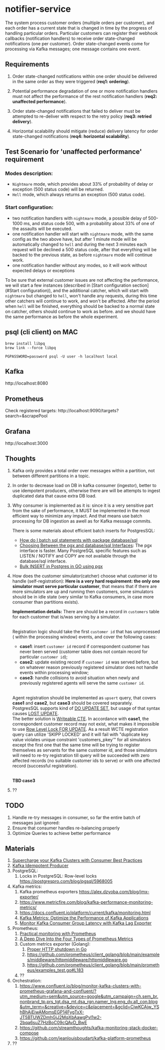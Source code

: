 # notifier-service

The system process customer orders (multiple orders per customer), and each order has a current state that is changed 
in time by the progress of handling particular orders. Particular customers can register their webhook callbacks 
(notification handlers) to receive order state-changed notifications (one per customer). 
Order state-changed events come for processing via Kafka messages; one message contains one event.

## Requirements
1. Order state-changed notifications within one order should be delivered in the same order
as they were triggered (**req1: ordering**).

2. Potential performance degradation of one or more notification handlers must not affect the performance of the 
rest notification handlers (**req2: unaffected performance**).

3. Order state-changed notifications that failed to deliver must be attempted to re-deliver with respect
to the retry policy (**req3: retried delivery**).

4. Horizontal scalability should mitigate (reduce) delivery latency for order state-changed 
notifications (**req4: horizontal scalability**).    

## Test Scenario for 'unaffected performance' requirement

### Modes description:
- `Nightmare` mode, which provides about 33% of probability of delay or exception (500 status code) will be returned.
- `Hell` mode, which always returns an exception (500 status code).

### Start configuration:
- two notification handlers with `nightmare` mode, a possible delay of 500-1000 ms, and status code 500, with a probability about 33% of one of the assaults will be executed.
- one notification handler will start with `nightmare` mode, with the same config as the two above have, but after 1 minute mode will be automatically changed to `hell` and during the next 3 minutes each request will be declined a 500 status code, after that everything will be backed to the previous state, as before `nightmare` mode will continue work.
- one notification handler without any modes, so it will work without expected delays or exceptions

To be sure that external customer issues are not affecting the performance,
we will start a few instances (described in [Start configuration section](#Start configuration)),
and the additional catcher, which will start with `nightmare` but changed to `hell`, won't handle any requests, 
during this time other catchers will continue to work, and won't be affected.
After the period when `hell` will be finished, everything should be backed to a normal state on catcher, others should continue to work as before.
and we should have the same performance as before the whole experiment.

## psql (cli client) on MAC
```shell
brew install libpq
brew link --force libpq

PGPASSWORD=password psql -U user -h localhost local    
```

## Kafka
http://localhost:8080

## Prometheus
Check registered targets: http://localhost:9090/targets?search=&scrapePool

## Grafana
http://localhost:3000

## Thoughts
1. Kafka only provides a total order over messages within a partition, not between different partitions in a topic.
2. In order to decrease load on DB in kafka consumer (ingestor), better to use idempotent producers,
   otherwise there are will be attempts to ingest duplicated data that cause extra DB load. 
3. Why consumer is implemented as it is: since it is a very sensitive part from the sake of performance, 
   it MUST be implemented in the most efficient way to minimize any impact.
   And that means use batch processing for DB ingestion as awell as for Kafka message commits. 
   
   There is some materials about efficient batch inserts for PostgresSQL:
      - [How do I batch sql statements with package database/sql](https://stackoverflow.com/questions/12486436/how-do-i-batch-sql-statements-with-package-database-sql)
      - [Choosing Between the pgx and database/sql Interfaces](https://github.com/jackc/pgx#choosing-between-the-pgx-and-databasesql-interfaces): The pgx interface is faster. Many PostgreSQL specific features such as LISTEN / NOTIFY and COPY
        are not available through the database/sql interface.
      - [Bulk INSERT in Postgres in GO using pgx](https://stackoverflow.com/questions/70823061/bulk-insert-in-postgres-in-go-using-pgx)
4. How does the customer simulator(catcher) choose what customer id to handle (self-registration):
   **Here is a very hard requirement: the only one simulator must serve particular customer**, that means that 
   if there are more simulators are up and running then customers, some simulators should be in idle state 
   (very similar to Kafka consumers, in case more consumer than partitions exists).
   
   **Implementation details:** 
   There are should be a record in `customers` table for each customer that is/was serving by a simulator.

   <br/>Registration logic should take the first `customer id` that has unprocessed ( within the processing window) events,
   and cover the following cases:
      - **case1**: insert `customer id` record if correspondent customer has never been served (customer table does not contain record for particular `customer id`);
      - **case2**: update existing  record if `customer id` was served before, but on whatever reason previously registered simulator does not handle events within processing window;
      - **case3**: handle collisions to avoid situation when newly and previously registered agents will serve the same `customer id`. 

   <br>Agent registration should be implemented as `upsert` query, that covers **case1** and **case2**, but **case3** should be covered separately.
   PostgresSQL supports kind of [DO UPDATE SET](https://www.postgresql.org/docs/current/sql-insert.html#SQL-ON-CONFLICT),
   but usage of that syntax causes [LOST UPDATE](https://dzone.com/articles/what-is-a-lost-update-in-database-systems).   
   The better solution is [Writeable CTE](https://stackoverflow.com/questions/1109061/insert-on-duplicate-update-in-postgresql/8702291#8702291).
   In accordance with **case1**, the correspondent customer record may not exist, what makes it impossible to use [Row Level Lock FOR UPDATE](https://postgreshelp.com/postgresql-locks/).
   As a result WCTE registration query can utilize 'SKIPP LOCKED' and it will fail with "duplicate key value violates unique constraint 'customers_pkey'"
   for all simulators except the first one that the same time will be trying to register themselves as servants for the same customer id,
   and those simulators will need to re-try registration till query will be succeeded with zero affected records (no suitable customer ids to serve) 
   or with one affected record (successful registration).

   <br/>**TBD case3**

5. ??
## TODO

1. Handle re-try messages in consumer, so far the entire batch of messages just ignored:
2. Ensure that consumer handles re-balancing properly
3. Optimize Queries to achieve better performance

## Materials

1. [Supercharge your Kafka Clusters with Consumer Best Practices](https://www.groundcover.com/blog/kafka-consumer-best-practices)
2. [Kafka Idempotent Producer](https://www.linkedin.com/pulse/kafka-idempotent-producer-rob-golder/) 
3. PostgreSQL:
   1. Locks in PostgreSQL: Row-level locks https://postgrespro.com/blog/pgsql/5968005
4. Kafka metrics:
   1. Kafka prometheus exporters https://alex.dzyoba.com/blog/jmx-exporter/
   2. https://www.metricfire.com/blog/kafka-performance-monitoring-metrics/
   3. https://docs.confluent.io/platform/current/kafka/monitoring.html
   4. [Kafka Metrics: Optimize the Performance of Kafka Applications](https://hevodata.com/learn/kafka-metrics/)
   5. [Monitor Kafka Consumer Group Latency with Kafka Lag Exporter](https://www.lightbend.com/blog/monitor-kafka-consumer-group-latency-with-kafka-lag-exporter)
5. Prometheus:
   1. [Practical monitoring with Prometheus](https://blog.softwaremill.com/practical-monitoring-with-prometheus-ee09a1dd5527)
   2. [A Deep Dive Into the Four Types of Prometheus Metrics](https://www.timescale.com/blog/four-types-prometheus-metrics-to-collect/)
   3. Custom metrics exporter (Golang):
      1. [Proper HTTP shutdown in Go](https://medium.com/@mokiat/proper-http-shutdown-in-go-bd3bfaade0f2)
      2. https://github.com/prometheus/client_golang/blob/main/examples/middleware/httpmiddleware/httpmiddleware.go
      3. https://github.com/prometheus/client_golang/blob/main/prometheus/examples_test.go#L183
   4. ??
6. Orchestration:
   1. https://www.confluent.io/blog/monitor-kafka-clusters-with-prometheus-grafana-and-confluent/?utm_medium=sem&utm_source=google&utm_campaign=ch.sem_br.nonbrand_tp.prs_tgt.dsa_mt.dsa_rgn.namer_lng.eng_dv.all_con.blog&utm_term=&creative=&device=c&placement=&gclid=CjwKCAjw_YShBhAiEiwAMomsEGP14FygTxX-JT5BTUWZDmhGjJ2MqXbAawgPvl1w2-2bqa6suZ7HzBoC09cQAvD_BwE
   2. https://github.com/streamthoughts/kafka-monitoring-stack-docker-compose
   3. https://github.com/jeanlouisboudart/kafka-platform-prometheus
7. ??
